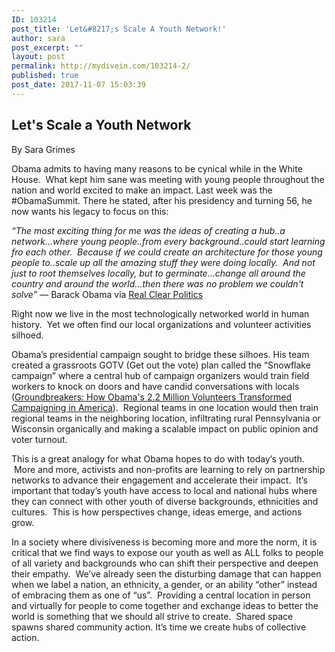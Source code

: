 ```yaml
---
ID: 103214
post_title: 'Let&#8217;s Scale A Youth Network!'
author: sara
post_excerpt: ""
layout: post
permalink: http://mydivein.com/103214-2/
published: true
post_date: 2017-11-07 15:03:39
---
```

<h2>Let's Scale a Youth Network</h2>
By Sara Grimes

<span style="font-weight: 400">Obama admits to having many reasons to be cynical while in the White House.  What kept him sane was meeting with young people throughout the nation and world excited to make an impact. Last week was the #ObamaSummit. There he stated, after his presidency and turning 56, he now wants his legacy to focus on this:</span>

<i><span style="font-weight: 400">“The most exciting thing for me was the ideas of creating a hub..a network…where young people..from every background..could start learning fro each other.  Because if we could create an architecture for those young people to..scale up all the amazing stuff they were doing locally.  And not just to root themselves locally, but to germinate…change all around the country and around the world…then there was no problem we couldn't solve” — </span></i><span style="font-weight: 400">Barack Obama via <a href="https://www.realclearpolitics.com/video/2017/10/31/former_president_obama_addresses_first_obama_foundation_summit.html">Real Clear Politics</a></span>

<span style="font-weight: 400">Right now we live in the most technologically networked world in human history.  Yet we often find our local organizations and volunteer activities silhoed. </span>

<span style="font-weight: 400">Obama’s presidential campaign sought to bridge these silhoes. His team created a grassroots GOTV (Get out the vote) plan called the “Snowflake campaign” where a central hub of campaign organizers would train field workers to knock on doors and have candid conversations with locals (<a href="https://www.amazon.com/Groundbreakers-Million-Volunteers-Transformed-Campaigning/dp/0199394601/ref=sr_1_1?ie=UTF8&amp;qid=1510091160&amp;sr=8-1&amp;keywords=groundbreakers+obama">Groundbreakers: How Obama's 2.2 Million Volunteers Transformed Campaigning in America</a>).  Regional teams in one location would then train regional teams in the neighboring location, infiltrating rural Pennsylvania or Wisconsin organically and making a scalable impact on public opinion and voter turnout. </span>

<span style="font-weight: 400">This is a great analogy for what Obama hopes to do with today’s youth.  More and more, activists and non-profits are learning to rely on partnership networks to advance their engagement and accelerate their impact.  It’s important that today’s youth have access to local and national hubs where they can connect with other youth of diverse backgrounds, ethnicities and cultures.  This is how perspectives change, ideas emerge, and actions grow. </span>

<span style="font-weight: 400">In a society where divisiveness is becoming more and more the norm, it is critical that we find ways to expose our youth as well as ALL folks to people of all variety and backgrounds who can shift their perspective and deepen their empathy.  We’ve already seen the disturbing damage that can happen when we label a nation, an ethnicity, a gender, or an ability “other” instead of embracing them as one of “us”.  Providing a central location in person and virtually for people to come together and exchange ideas to better the world is something that we should all strive to create.  Shared space spawns shared community action. It’s time we create hubs of collective action. </span>

&nbsp;